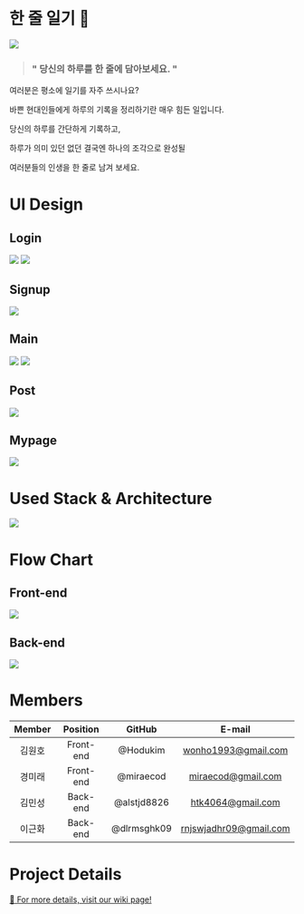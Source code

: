 # 한 줄 일기 📝
![](https://s3.us-west-2.amazonaws.com/secure.notion-static.com/60bc707b-4a26-4089-a1b8-bd287cedab4b/logo_small_Cropped.png?X-Amz-Algorithm=AWS4-HMAC-SHA256&X-Amz-Credential=AKIAT73L2G45O3KS52Y5%2F20210506%2Fus-west-2%2Fs3%2Faws4_request&X-Amz-Date=20210506T154016Z&X-Amz-Expires=86400&X-Amz-Signature=f4248e75b665a70d36501ace8ec82fa795489c0b2aba08b285330f1ae69dbfe0&X-Amz-SignedHeaders=host&response-content-disposition=filename%20%3D%22logo_small_Cropped.png%22)

> ### " 당신의 하루를 한 줄에 담아보세요. "

여러분은 평소에 일기를 자주 쓰시나요?

바쁜 현대인들에게 하루의 기록을 정리하기란 매우 힘든 일입니다.

당신의 하루를 간단하게 기록하고,

하루가 의미 있던 없던 결국엔 하나의 조각으로 완성될 

여러분들의 인생을 한 줄로 남겨 보세요.


# UI Design

## Login
![](https://s3.us-west-2.amazonaws.com/secure.notion-static.com/ab141c25-42c0-4ed7-ad07-4509c76b0bcd/Login.png?X-Amz-Algorithm=AWS4-HMAC-SHA256&X-Amz-Credential=AKIAT73L2G45O3KS52Y5%2F20210506%2Fus-west-2%2Fs3%2Faws4_request&X-Amz-Date=20210506T150743Z&X-Amz-Expires=86400&X-Amz-Signature=daf1e155a2f0fe2eb61fb2402b64c4656aef2bf9d1b4f92caf34132e2830915f&X-Amz-SignedHeaders=host&response-content-disposition=filename%20%3D%22Login.png%22)
![](https://s3.us-west-2.amazonaws.com/secure.notion-static.com/274817ff-4c0e-4118-aff3-85eed1856024/Login_error.png?X-Amz-Algorithm=AWS4-HMAC-SHA256&X-Amz-Credential=AKIAT73L2G45O3KS52Y5%2F20210506%2Fus-west-2%2Fs3%2Faws4_request&X-Amz-Date=20210506T150902Z&X-Amz-Expires=86400&X-Amz-Signature=5ff9da566b579b6dbe50bf41781606ec33fe3f608fcbb377bad536189f175abd&X-Amz-SignedHeaders=host&response-content-disposition=filename%20%3D%22Login_error.png%22)

## Signup
![](https://s3.us-west-2.amazonaws.com/secure.notion-static.com/727a8134-acc0-4591-84f4-117d18295054/Signup.png?X-Amz-Algorithm=AWS4-HMAC-SHA256&X-Amz-Credential=AKIAT73L2G45O3KS52Y5%2F20210506%2Fus-west-2%2Fs3%2Faws4_request&X-Amz-Date=20210506T150926Z&X-Amz-Expires=86400&X-Amz-Signature=44af7d55c8ba4199b94b26e676dbbdab4cd4e60e60112e70b62d2b5095d189ea&X-Amz-SignedHeaders=host&response-content-disposition=filename%20%3D%22Signup.png%22)

## Main
![](https://s3.us-west-2.amazonaws.com/secure.notion-static.com/79a8f9c7-e6da-4fcd-bc18-37c61d12c16a/Main.png?X-Amz-Algorithm=AWS4-HMAC-SHA256&X-Amz-Credential=AKIAT73L2G45O3KS52Y5%2F20210506%2Fus-west-2%2Fs3%2Faws4_request&X-Amz-Date=20210506T150953Z&X-Amz-Expires=86400&X-Amz-Signature=b67c3f625ee326ba92b44ef56f4394497c0fb6f798e04d02d1b562039917334e&X-Amz-SignedHeaders=host&response-content-disposition=filename%20%3D%22Main.png%22)
![](https://s3.us-west-2.amazonaws.com/secure.notion-static.com/09d566f2-1829-4b88-8325-2f37f7abe61b/Main_options.png?X-Amz-Algorithm=AWS4-HMAC-SHA256&X-Amz-Credential=AKIAT73L2G45O3KS52Y5%2F20210506%2Fus-west-2%2Fs3%2Faws4_request&X-Amz-Date=20210506T151006Z&X-Amz-Expires=86400&X-Amz-Signature=43828ccecd8af803a402fd81fe7820c255cc6ad6b86bf6525df248ec088d4edd&X-Amz-SignedHeaders=host&response-content-disposition=filename%20%3D%22Main_options.png%22)

## Post
![](https://s3.us-west-2.amazonaws.com/secure.notion-static.com/cc877527-0b58-4ffb-957f-4fb3aad9a953/Post.png?X-Amz-Algorithm=AWS4-HMAC-SHA256&X-Amz-Credential=AKIAT73L2G45O3KS52Y5%2F20210506%2Fus-west-2%2Fs3%2Faws4_request&X-Amz-Date=20210506T151330Z&X-Amz-Expires=86400&X-Amz-Signature=123d3a9e42f0d6959fa4a00603d1883fd6f6cbfaf8dca98983ba3209fb370615&X-Amz-SignedHeaders=host&response-content-disposition=filename%20%3D%22Post.png%22)

## Mypage
![](https://s3.us-west-2.amazonaws.com/secure.notion-static.com/87945edc-b9f8-4646-a164-ef05274a4954/Mypage.png?X-Amz-Algorithm=AWS4-HMAC-SHA256&X-Amz-Credential=AKIAT73L2G45O3KS52Y5%2F20210506%2Fus-west-2%2Fs3%2Faws4_request&X-Amz-Date=20210506T151340Z&X-Amz-Expires=86400&X-Amz-Signature=2888cc576980de869f5258974fec57362d9acefaa81048839255298b640dd611&X-Amz-SignedHeaders=host&response-content-disposition=filename%20%3D%22Mypage.png%22)


# Used Stack & Architecture
![](https://s3.us-west-2.amazonaws.com/secure.notion-static.com/60af1fa2-573a-4257-b0ad-ec3bc9b06a35/oneline_diary.png?X-Amz-Algorithm=AWS4-HMAC-SHA256&X-Amz-Credential=AKIAT73L2G45O3KS52Y5%2F20210506%2Fus-west-2%2Fs3%2Faws4_request&X-Amz-Date=20210506T152443Z&X-Amz-Expires=86400&X-Amz-Signature=dd3ade9562ff799175038d53e2f21725a48256014918493fd20c898156e96fa1&X-Amz-SignedHeaders=host&response-content-disposition=filename%20%3D%22oneline_diary.png%22)


# Flow Chart

## Front-end

![](https://s3.us-west-2.amazonaws.com/secure.notion-static.com/03f01166-e6d7-433e-ba6c-ab38058779ba/Untitled.png?X-Amz-Algorithm=AWS4-HMAC-SHA256&X-Amz-Credential=AKIAT73L2G45O3KS52Y5%2F20210428%2Fus-west-2%2Fs3%2Faws4_request&X-Amz-Date=20210428T140306Z&X-Amz-Expires=86400&X-Amz-Signature=35055d4beac3c18258bddc45b7f115be8083142a7465401a41281e803813e918&X-Amz-SignedHeaders=host&response-content-disposition=filename%20%3D%22Untitled.png%22)

## Back-end
![](https://s3.us-west-2.amazonaws.com/secure.notion-static.com/7f39ef5b-e02e-4ae0-879c-857cdd28ddda/Flowchart_%282%29.jpg?X-Amz-Algorithm=AWS4-HMAC-SHA256&X-Amz-Credential=AKIAT73L2G45O3KS52Y5%2F20210428%2Fus-west-2%2Fs3%2Faws4_request&X-Amz-Date=20210428T121334Z&X-Amz-Expires=86400&X-Amz-Signature=f1be47181f0b686b5b8dd4709e877e8696006c5734b67c998e0b6c912db0c5ea&X-Amz-SignedHeaders=host&response-content-disposition=filename%20%3D%22Flowchart_%282%29.jpg%22)


# Members
| Member | Position | GitHub | E-mail
| :---: | :---: | :---: | :---: |
| 김원호 | Front-end | @Hodukim | wonho1993@gmail.com |
| 경미래 | Front-end | @miraecod | miraecod@gmail.com |
| 김민성 | Back-end | @alstjd8826 | htk4064@gmail.com |
| 이근화 | Back-end | @dlrmsghk09 | rnjswjadhr09@gmail.com |


# Project Details
[📎 For more details, visit our wiki page!](https://github.com/codestates/OneLineDiary-client/wiki/)
